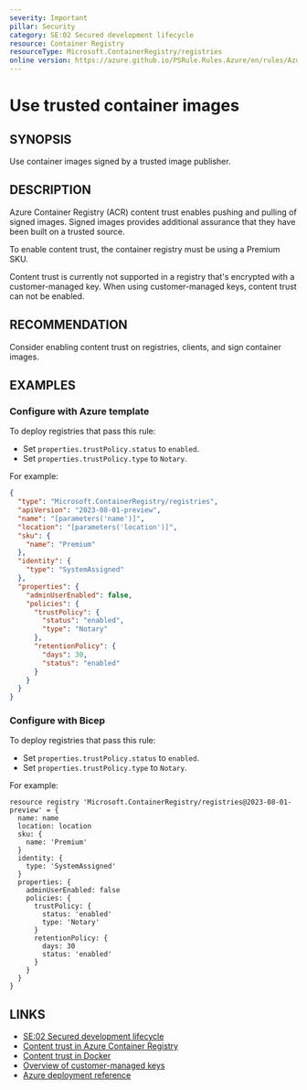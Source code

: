 ```yaml
---
severity: Important
pillar: Security
category: SE:02 Secured development lifecycle
resource: Container Registry
resourceType: Microsoft.ContainerRegistry/registries
online version: https://azure.github.io/PSRule.Rules.Azure/en/rules/Azure.ACR.ContentTrust/
---
```


# Use trusted container images

## SYNOPSIS

Use container images signed by a trusted image publisher.

## DESCRIPTION

Azure Container Registry (ACR) content trust enables pushing and pulling of signed images.
Signed images provides additional assurance that they have been built on a trusted source.

To enable content trust, the container registry must be using a Premium SKU.

Content trust is currently not supported in a registry that's encrypted with a customer-managed key.
When using customer-managed keys, content trust can not be enabled.

## RECOMMENDATION

Consider enabling content trust on registries, clients, and sign container images.

## EXAMPLES

### Configure with Azure template

To deploy registries that pass this rule:

- Set `properties.trustPolicy.status` to `enabled`.
- Set `properties.trustPolicy.type` to `Notary`.

For example:

```json
{
  "type": "Microsoft.ContainerRegistry/registries",
  "apiVersion": "2023-08-01-preview",
  "name": "[parameters('name')]",
  "location": "[parameters('location')]",
  "sku": {
    "name": "Premium"
  },
  "identity": {
    "type": "SystemAssigned"
  },
  "properties": {
    "adminUserEnabled": false,
    "policies": {
      "trustPolicy": {
        "status": "enabled",
        "type": "Notary"
      },
      "retentionPolicy": {
        "days": 30,
        "status": "enabled"
      }
    }
  }
}
```

### Configure with Bicep

To deploy registries that pass this rule:

- Set `properties.trustPolicy.status` to `enabled`.
- Set `properties.trustPolicy.type` to `Notary`.

For example:

```bicep
resource registry 'Microsoft.ContainerRegistry/registries@2023-08-01-preview' = {
  name: name
  location: location
  sku: {
    name: 'Premium'
  }
  identity: {
    type: 'SystemAssigned'
  }
  properties: {
    adminUserEnabled: false
    policies: {
      trustPolicy: {
        status: 'enabled'
        type: 'Notary'
      }
      retentionPolicy: {
        days: 30
        status: 'enabled'
      }
    }
  }
}
```

<!-- external:avm avm/res/container-registry/registry:0.5.1 trustPolicyStatus -->

## LINKS

- [SE:02 Secured development lifecycle](https://learn.microsoft.com/azure/well-architected/security/secure-development-lifecycle)
- [Content trust in Azure Container Registry](https://learn.microsoft.com/azure/container-registry/container-registry-content-trust)
- [Content trust in Docker](https://docs.docker.com/engine/security/trust/content_trust/)
- [Overview of customer-managed keys](https://learn.microsoft.com/azure/container-registry/tutorial-customer-managed-keys#before-you-enable-a-customer-managed-key)
- [Azure deployment reference](https://learn.microsoft.com/azure/templates/microsoft.containerregistry/registries)
